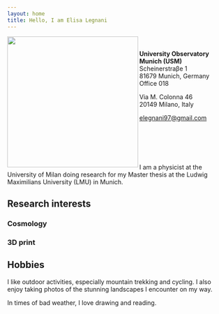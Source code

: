 ```yaml
---
layout: home
title: Hello, I am Elisa Legnani
---
```



<img class="circular-img" align="left" width=300 src="https://user-images.githubusercontent.com/62106779/137625586-57dcda5d-302e-4226-bc19-102b6a67537b.jpg"/>

<br>

**University Observatory Munich (USM)** <br>
Scheinerstraβe 1 <br>
81679 Munich, Germany <br>
Office 018

Via M. Colonna 46 <br>
20149 Milano, Italy

elegnani97@gmail.com

<br>
<br>
<br>
<br>

I am a physicist at the University of Milan doing research for my Master thesis at the Ludwig Maximilians University (LMU) in Munich.

## Research interests

### Cosmology

### 3D print

## Hobbies

I like outdoor activities, especially mountain trekking and cycling. I also enjoy taking photos of the stunning landscapes I encounter on my way.

In times of bad weather, I love drawing and reading.
